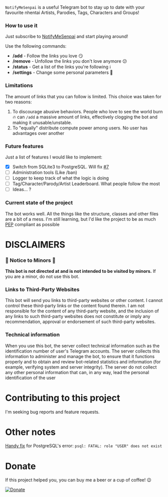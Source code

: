 `NotifyMeSenpai` is a useful Telegram bot to stay up to date with your favourite nhentai Artists, Parodies, Tags,
Characters and Groups!

### How to use it
Just subscribe to [NotifyMeSenpai](https://t.me/notifymesenpai_bot) and start playing around!

Use the following commands:
- **/add** - Follow the links you love :smirk:
- **/remove** - Unfollow the links you don't love anymore :confused:
- **/status** - Get a list of the links you're following :information_source:
- **/settings** - Change some personal parameters :wrench:


### Limitations
The amount of links that you can follow is limited. This choice was taken for two reasons:
1. To discourage abusive behaviors. People who love to see the world burn :fire: can `/add` a massive amount of links,
effectively clogging the bot and making it unusable/unstable.
2. To "equally" distribute compute power among users. No user has advantages over another


### Future features
Just a list of features I would like to implement:
- [x] Switch from SQLite3 to PostgreSQL. Will fix [#7](https://github.com/brodo97/NotifyMeSenpai/issues/7)
- [ ] Administration tools (Like /ban)
- [ ] Logger to keep track of what the logic is doing
- [ ] Tag/Character/Parody/Artist Leaderboard. What people follow the most
- [ ] Ideas... ?

### Current state of the project
The bot works well. All the things like the structure, classes and other files are a bit of a mess.
I'm still learning, but I'd like the project to be as much [PEP](https://peps.python.org/) compliant as possible



# DISCLAIMERS

### :underage: Notice to Minors :underage:
**This bot is not directed at and is not intended to be visited by minors.**
If you are a minor, do not use this bot.

### Links to Third-Party Websites
This bot will send you links to third-party websites or other content. I cannot control these third-party links or the
content found therein. I am not responsible for the content of any third-party website, and the inclusion of any links
to such third-party websites does not constitute or imply any recommendation, approval or endorsement of such
third-party websites.

### Technical information
When you use this bot, the server collect technical information such as the identification number of user's Telegram
accounts. The server collects this information to administer and manage the bot, to ensure that it functions properly
and to obtain and review bot-related statistics and information (for example, verifying system and server integrity).
The server do not collect any other personal information that can, in any way, lead the personal identification of the
user

# Contributing to this project
I'm seeking bug reports and feature requests.

# Other notes
[Handy fix](https://github.com/PostgresApp/PostgresApp/issues/313#issuecomment-192461641) for PostgreSQL's error:
`psql: FATAL: role "USER" does not exist`

# Donate
If this project helped you, you can buy me a beer or a cup of coffee! :wink:

[![Donate](https://img.shields.io/badge/Donate-PayPal-blue.svg?style=for-the-badge&logo=paypal)](
https://www.paypal.me/notifymesenpai)
